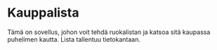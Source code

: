 # Kauppalista

Tämä on sovellus, johon voit tehdä ruokalistan ja katsoa sitä kaupassa puhelimen kautta. Lista tallentuu tietokantaan.
